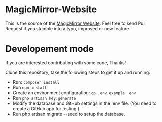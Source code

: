 # MagicMirror-Website

This is the source of the [MagicMirror Website](https://magicmirror.builders). 
Feel free to send Pull Request if you stumble into a typo, improved or new feature.


# Developement mode

If you are interested  contributing with some code, Thanks!


Clone this repository, take the following steps to get it up and running:

 * Run: `composer install`
 * Run `npm install`
 * Create an environment configuration: `cp .env.example .env`
 * Run `php artisan key:generate`
 * Modify the database and GitHub settings in the .env file. (You need to create a GitHub app for testing.)
 * Run php artisan migrate --seed to setup the database.
